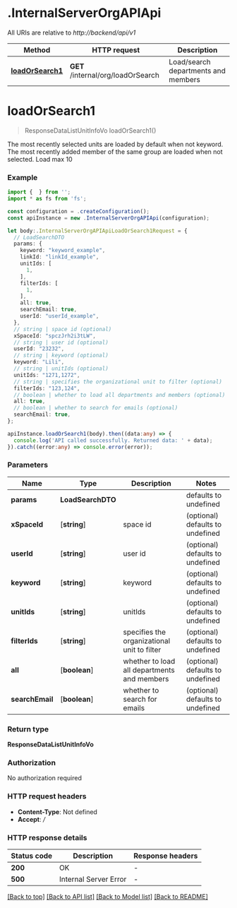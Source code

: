 # .InternalServerOrgAPIApi

All URIs are relative to *http://backend/api/v1*

Method | HTTP request | Description
------------- | ------------- | -------------
[**loadOrSearch1**](InternalServerOrgAPIApi.md#loadOrSearch1) | **GET** /internal/org/loadOrSearch | Load/search departments and members


# **loadOrSearch1**
> ResponseDataListUnitInfoVo loadOrSearch1()

The most recently selected units are loaded by default when not keyword. The most recently added member of the same group are loaded when not selected. Load max 10

### Example


```typescript
import {  } from '';
import * as fs from 'fs';

const configuration = .createConfiguration();
const apiInstance = new .InternalServerOrgAPIApi(configuration);

let body:.InternalServerOrgAPIApiLoadOrSearch1Request = {
  // LoadSearchDTO
  params: {
    keyword: "keyword_example",
    linkId: "linkId_example",
    unitIds: [
      1,
    ],
    filterIds: [
      1,
    ],
    all: true,
    searchEmail: true,
    userId: "userId_example",
  },
  // string | space id (optional)
  xSpaceId: "spczJrh2i3tLW",
  // string | user id (optional)
  userId: "23232",
  // string | keyword (optional)
  keyword: "Lili",
  // string | unitIds (optional)
  unitIds: "1271,1272",
  // string | specifies the organizational unit to filter (optional)
  filterIds: "123,124",
  // boolean | whether to load all departments and members (optional)
  all: true,
  // boolean | whether to search for emails (optional)
  searchEmail: true,
};

apiInstance.loadOrSearch1(body).then((data:any) => {
  console.log('API called successfully. Returned data: ' + data);
}).catch((error:any) => console.error(error));
```


### Parameters

Name | Type | Description  | Notes
------------- | ------------- | ------------- | -------------
 **params** | **LoadSearchDTO** |  | defaults to undefined
 **xSpaceId** | [**string**] | space id | (optional) defaults to undefined
 **userId** | [**string**] | user id | (optional) defaults to undefined
 **keyword** | [**string**] | keyword | (optional) defaults to undefined
 **unitIds** | [**string**] | unitIds | (optional) defaults to undefined
 **filterIds** | [**string**] | specifies the organizational unit to filter | (optional) defaults to undefined
 **all** | [**boolean**] | whether to load all departments and members | (optional) defaults to undefined
 **searchEmail** | [**boolean**] | whether to search for emails | (optional) defaults to undefined


### Return type

**ResponseDataListUnitInfoVo**

### Authorization

No authorization required

### HTTP request headers

 - **Content-Type**: Not defined
 - **Accept**: */*


### HTTP response details
| Status code | Description | Response headers |
|-------------|-------------|------------------|
**200** | OK |  -  |
**500** | Internal Server Error |  -  |

[[Back to top]](#) [[Back to API list]](README.md#documentation-for-api-endpoints) [[Back to Model list]](README.md#documentation-for-models) [[Back to README]](README.md)


